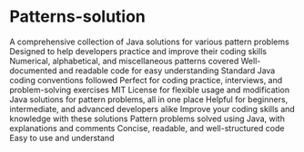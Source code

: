 # Patterns-solution

A comprehensive collection of Java solutions for various pattern problems
Designed to help developers practice and improve their coding skills
Numerical, alphabetical, and miscellaneous patterns covered
Well-documented and readable code for easy understanding
Standard Java coding conventions followed
Perfect for coding practice, interviews, and problem-solving exercises
MIT License for flexible usage and modification
Java solutions for pattern problems, all in one place
Helpful for beginners, intermediate, and advanced developers alike
Improve your coding skills and knowledge with these solutions
Pattern problems solved using Java, with explanations and comments
Concise, readable, and well-structured code
Easy to use and understand
